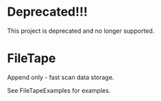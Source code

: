 # Deprecated!!!

This project is deprecated and no longer supported.

# FileTape
Append only - fast scan data storage.

See FileTapeExamples for examples.
